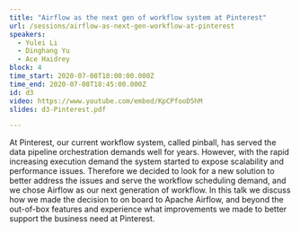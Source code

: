 ```yaml
---
title: "Airflow as the next gen of workflow system at Pinterest"
url: /sessions/airflow-as-next-gen-workflow-at-pinterest
speakers:
  - Yulei Li
  - Dinghang Yu
  - Ace Haidrey
block: 4
time_start: 2020-07-08T18:00:00.000Z
time_end: 2020-07-08T18:45:00.000Z
id: d3
video: https://www.youtube.com/embed/KpCPfooD5hM
slides: d3-Pinterest.pdf

---
```


At Pinterest, our current workflow system, called pinball, has served the data pipeline orchestration demands well for years. However, with the rapid increasing execution demand the system started to expose scalability and performance issues. Therefore we decided to look for a new solution to better address the issues and serve the workflow scheduling demand, and we chose Airflow as our next generation of workflow. In this talk we discuss how we made the decision to on board to Apache Airflow, and beyond the out-of-box features and experience what improvements we made to better support the business need at Pinterest.